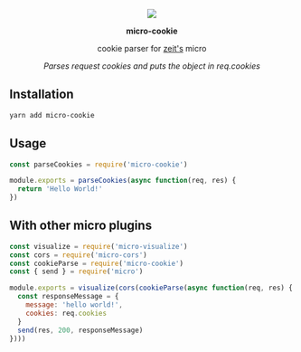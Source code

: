 <p align="center"><img src='https://raw.githubusercontent.com/alexfreska/micro-cookie/master/cookie.png'></p>
<p align="center"><b>micro-cookie</b></p>
<p align="center">cookie parser for <a href="https://github.com/zeit/micro">zeit's</a> micro</p>

<p align="center"><i>Parses request cookies and puts the object in req.cookies</a></i></p>

## Installation
```sh
yarn add micro-cookie
```

## Usage
```javascript
const parseCookies = require('micro-cookie')

module.exports = parseCookies(async function(req, res) {
  return 'Hello World!'
})
```

## With other micro plugins

```javascript
const visualize = require('micro-visualize')
const cors = require('micro-cors')
const cookieParse = require('micro-cookie')
const { send } = require('micro')

module.exports = visualize(cors(cookieParse(async function(req, res) {
  const responseMessage = {
    message: 'hello world!',
    cookies: req.cookies
  }
  send(res, 200, responseMessage)
})))
```
